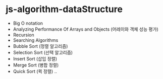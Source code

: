 # js-algorithm-dataStructure

- Big O notation
- Analyzing Performance Of Arrays and Objects (어레이와 객체 성능 평가)
- Recursion
- Searching Algorithms
- Bubble Sort (정렬 알고리즘)
- Selection Sort (선택 알고리즘)
- Insert Sort (삽입 정렬)
- Merge Sort (병합 정렬)
- Quick Sort (퀵 정렬)
  ..
